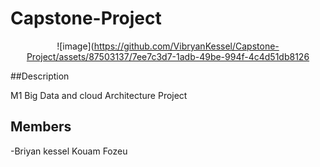 # Capstone-Project

<div align="center">

  ![image](https://github.com/VibryanKessel/Capstone-Project/assets/87503137/7ee7c3d7-1adb-49be-994f-4c4d51db8126
  
</div>

##Description

M1 Big Data and cloud Architecture Project

## Members

-Briyan kessel Kouam Fozeu
